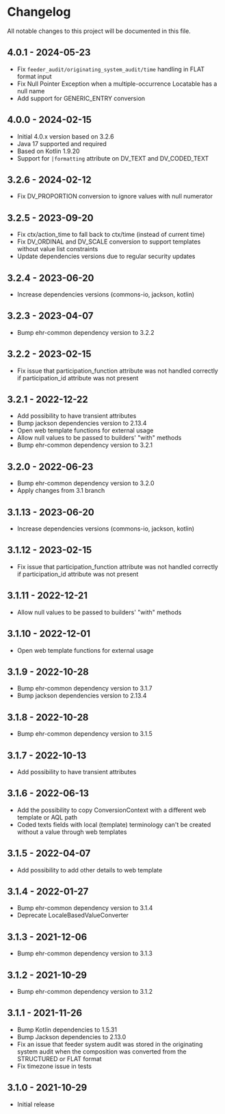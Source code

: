# Changelog

All notable changes to this project will be documented in this file.

## 4.0.1 - 2024-05-23

- Fix `feeder_audit/originating_system_audit/time` handling in FLAT format input
- Fix Null Pointer Exception when a multiple-occurrence Locatable has a null name
- Add support for GENERIC_ENTRY conversion

## 4.0.0 - 2024-02-15

- Initial 4.0.x version based on 3.2.6
- Java 17 supported and required
- Based on Kotlin 1.9.20
- Support for `|formatting` attribute on DV_TEXT and DV_CODED_TEXT

## 3.2.6 - 2024-02-12

- Fix DV_PROPORTION conversion to ignore values with null numerator

## 3.2.5 - 2023-09-20

- Fix ctx/action_time to fall back to ctx/time (instead of current time)
- Fix DV_ORDINAL and DV_SCALE conversion to support templates without value list constraints
- Update dependencies versions due to regular security updates

## 3.2.4 - 2023-06-20

- Increase dependencies versions (commons-io, jackson, kotlin)

## 3.2.3 - 2023-04-07

- Bump ehr-common dependency version to 3.2.2

## 3.2.2 - 2023-02-15

- Fix issue that participation_function attribute was not handled correctly if participation_id attribute was not present

## 3.2.1 - 2022-12-22

- Add possibility to have transient attributes
- Bump jackson dependencies version to 2.13.4
- Open web template functions for external usage
- Allow null values to be passed to builders' "with" methods
- Bump ehr-common dependency version to 3.2.1

## 3.2.0 - 2022-06-23

- Bump ehr-common dependency version to 3.2.0
- Apply changes from 3.1 branch

## 3.1.13 - 2023-06-20

- Increase dependencies versions (commons-io, jackson, kotlin)

## 3.1.12 - 2023-02-15

- Fix issue that participation_function attribute was not handled correctly if participation_id attribute was not present

## 3.1.11 - 2022-12-21

- Allow null values to be passed to builders' "with" methods

## 3.1.10 - 2022-12-01

- Open web template functions for external usage

## 3.1.9 - 2022-10-28

- Bump ehr-common dependency version to 3.1.7
- Bump jackson dependencies version to 2.13.4

## 3.1.8 - 2022-10-28

- Bump ehr-common dependency version to 3.1.5

## 3.1.7 - 2022-10-13

- Add possibility to have transient attributes

## 3.1.6 - 2022-06-13

- Add the possibility to copy ConversionContext with a different web template or AQL path
- Coded texts fields with local (template) terminology can't be created without a value through web templates

## 3.1.5 - 2022-04-07

- Add possibility to add other details to web template

## 3.1.4 - 2022-01-27

- Bump ehr-common dependency version to 3.1.4
- Deprecate LocaleBasedValueConverter

## 3.1.3 - 2021-12-06

- Bump ehr-common dependency version to 3.1.3

## 3.1.2 - 2021-10-29

- Bump ehr-common dependency version to 3.1.2

## 3.1.1 - 2021-11-26

- Bump Kotlin dependencies to 1.5.31
- Bump Jackson dependencies to 2.13.0
- Fix an issue that feeder system audit was stored in the originating system audit when the composition was converted from the STRUCTURED or FLAT format
- Fix timezone issue in tests

## 3.1.0 - 2021-10-29

- Initial release
